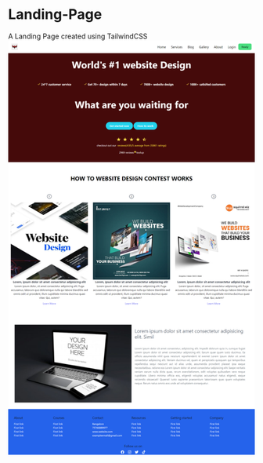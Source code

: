 # Landing-Page
A Landing Page created using TailwindCSS
<img src="https://github.com/ravijabade12/Landing-Page/blob/main/screencapture-127-0-0-1-5500-landpage-html-2023-11-03-15_22_50.png">
